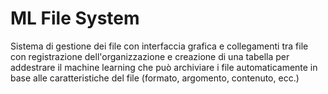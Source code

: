 # ML File System
Sistema di gestione dei file con interfaccia grafica e collegamenti tra file
con registrazione dell'organizzazione e creazione di una tabella per addestrare
il machine learning che può archiviare i file automaticamente in base alle
caratteristiche del file (formato, argomento, contenuto, ecc.)
